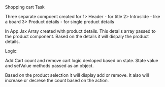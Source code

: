 Shopping cart Task

Three separate compoent created for 
1> Header  - for title 
2> Introslide - like a board
3> Product details - for single product details 

In App.Jsx
Array created with product details.
This details array passed to the product component.
Based on the details it will dispaly the product details.

Logic: 

Add Cart count and remove cart logic devloped based on state.
State value and setValue methods passed as an object.

Based on the product selection it will display add or remove.
It also will increase or decrese the count based on the action.